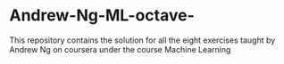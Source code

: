 # Andrew-Ng-ML-octave-

This repository contains the solution for all the eight exercises taught by Andrew Ng on coursera under the course Machine Learning
